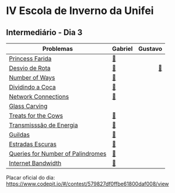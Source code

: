 # IV Escola de Inverno da Unifei

## Intermediário - Dia 3 
Problemas | Gabriel | Gustavo
--------- | ------ | ------:
[Princess Farida](http://www.spoj.com/problems/FARIDA/) | [:balloon:](FARIDA-Gabriel.cpp) |
[Desvio de Rota](https://www.urionlinejudge.com.br/judge/pt/problems/view/1123) | [:balloon:](1123-Gabriel.cpp) | [:balloon:](1123Gustavo.cpp) |
[Number of Ways](http://codeforces.com/problemset/problem/466/C) | [:balloon:](466C-Gabriel.cpp) |
[Dividindo a Coca](https://www.urionlinejudge.com.br/judge/pt/problems/view/1549) | [:balloon:](1549-Gabriel.cpp) |
[Network Connections](https://uva.onlinejudge.org/index.php?option=onlinejudge&page=show_problem&problem=734) | [:balloon:](793-Gabriel.cpp) |
[Glass Carving](http://codeforces.com/problemset/problem/527/C) | |
[Treats for the Cows](http://www.spoj.com/problems/TRT/) | [:balloon:](TRT-Gabriel.cpp) |
[Transmisssão de Energia](http://br.spoj.com/problems/ENERGIA/) | [:balloon:](ENERGIA-Gabriel.cpp) |
[Guildas](https://www.urionlinejudge.com.br/judge/pt/problems/view/1527) | [:balloon:](1527-Gabriel.cpp) |
[Estradas Escuras](https://www.urionlinejudge.com.br/judge/pt/problems/view/1152) | [:balloon:](1152-Gabriel.cpp) |
[Queries for Number of Palindromes](http://codeforces.com/problemset/problem/245/H) | [:balloon:](245H-Gabriel.cpp) |
[Internet Bandwidth](https://uva.onlinejudge.org/index.php?option=onlinejudge&page=show_problem&problem=761) | [:balloon:](820-Gabriel.cpp) |

Placar oficial do dia:
https://www.codepit.io/#/contest/579827df0ffbe61800daf008/view

